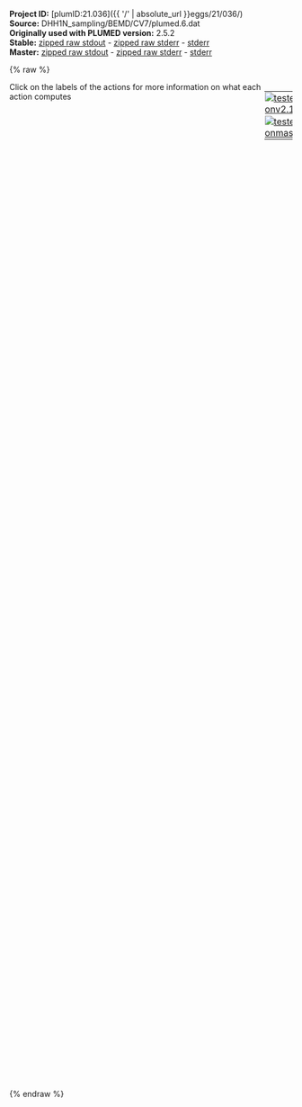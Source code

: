 **Project ID:** [plumID:21.036]({{ '/' | absolute_url }}eggs/21/036/)  
**Source:** DHH1N_sampling/BEMD/CV7/plumed.6.dat  
**Originally used with PLUMED version:** 2.5.2  
**Stable:** [zipped raw stdout](plumed.6.dat.plumed.stdout.txt.zip) - [zipped raw stderr](plumed.6.dat.plumed.stderr.txt.zip) - [stderr](plumed.6.dat.plumed.stderr)  
**Master:** [zipped raw stdout](plumed.6.dat.plumed_master.stdout.txt.zip) - [zipped raw stderr](plumed.6.dat.plumed_master.stderr.txt.zip) - [stderr](plumed.6.dat.plumed_master.stderr)  

{% raw %}
<div style="width: 100%; float:left">
<div style="width: 90%; float:left" id="value_details_data/DHH1N_sampling/BEMD/CV7/plumed.6.dat"> Click on the labels of the actions for more information on what each action computes </div>
<div style="width: 10%; float:left"><table><tr><td style="padding:1px"><a href="plumed.6.dat.plumed.stderr"><img src="https://img.shields.io/badge/v2.10-passing-green.svg" alt="tested onv2.10" /></a></td></tr><tr><td style="padding:1px"><a href="plumed.6.dat.plumed_master.stderr"><img src="https://img.shields.io/badge/master-passing-green.svg" alt="tested onmaster" /></a></td></tr></table></div></div>
<pre style="width=97%;">
<span style="color:blue" class="comment">#RESTART</span>
<br/><span class="plumedtooltip" style="color:green">MOLINFO<span class="right">This command is used to provide information on the molecules that are present in your system. <a href="https://www.plumed.org/doc-master/user-doc/html/_m_o_l_i_n_f_o.html" style="color:green">More details</a><i></i></span></span> <span class="plumedtooltip">STRUCTURE<span class="right">a file in pdb format containing a reference structure<i></i></span></span>=Protein.pdb <span class="plumedtooltip">MOLTYPE<span class="right"> what kind of molecule is contained in the pdb file - usually not needed since protein/RNA/DNA are compatible<i></i></span></span>=protein

<span style="display:none;" id="data/DHH1N_sampling/BEMD/CV7/plumed.6.dat">The MOLINFO action with label <b></b> calculates something</span><span class="plumedtooltip" style="color:green">WHOLEMOLECULES<span class="right">This action is used to rebuild molecules that can become split by the periodic boundary conditions. <a href="https://www.plumed.org/doc-master/user-doc/html/_w_h_o_l_e_m_o_l_e_c_u_l_e_s.html" style="color:green">More details</a><i></i></span></span> <span class="plumedtooltip">ENTITY0<span class="right">the atoms that make up a molecule that you wish to align<i></i></span></span>=1-709

<span class="plumedtooltip" style="color:green">RANDOM_EXCHANGES<span class="right">Set random pattern for exchanges. <a href="https://www.plumed.org/doc-master/user-doc/html/_r_a_n_d_o_m__e_x_c_h_a_n_g_e_s.html" style="color:green">More details</a><i></i></span></span>
<br/><span id="data/DHH1N_sampling/BEMD/CV7/plumed.6.datcv7_short"><span id="data/DHH1N_sampling/BEMD/CV7/plumed.6.datdefcv7_short"><b name="data/DHH1N_sampling/BEMD/CV7/plumed.6.datcv7" onclick='showPath("data/DHH1N_sampling/BEMD/CV7/plumed.6.dat","data/DHH1N_sampling/BEMD/CV7/plumed.6.datcv7","data/DHH1N_sampling/BEMD/CV7/plumed.6.datcv7_shortcut","black")'>cv7</b><span style="display:none;" id="data/DHH1N_sampling/BEMD/CV7/plumed.6.datcv7_shortcut">The PARABETARMSD action with label <b>cv7</b> calculates the following quantities:<table  align="center" frame="void" width="95%" cellpadding="5%"><tr><td width="5%"><b> Quantity </b>  </td><td width="5%"><b> Type </b>  </td><td><b> Description </b> </td></tr><tr><td width="5%">cv7</td><td width="5%"><font color="black">scalar</font></td><td>if LESS_THAN is present the RMSD distance between each residue and the ideal parallel beta sheet.  If LESS_THAN is not present the number of residue segments where the structure is similar to a parallel beta sheet</td></tr></table></span>: <span class="plumedtooltip" style="color:green">PARABETARMSD<span class="right">Probe the parallel beta sheet content of your protein structure. This action is <a class="toggler" href='javascript:;' onclick='toggleDisplay("data/DHH1N_sampling/BEMD/CV7/plumed.6.datcv7");'>a shortcut</a> and it has <a class="toggler" href='javascript:;' onclick='toggleDisplay("data/DHH1N_sampling/BEMD/CV7/plumed.6.datdefcv7");'>hidden defaults</a>. <a href="https://www.plumed.org/doc-master/user-doc/html/_p_a_r_a_b_e_t_a_r_m_s_d.html">More details</a><i></i></span></span> <span class="plumedtooltip">RESIDUES<span class="right">this command is used to specify the set of residues that could conceivably form part of the secondary structure<i></i></span></span>=1-45 <span class="plumedtooltip">TYPE<span class="right"> the manner in which RMSD alignment is performed<i></i></span></span>=DRMSD <span class="plumedtooltip">NN<span class="right"> The n parameter of the switching function<i></i></span></span>=8 <span class="plumedtooltip">MM<span class="right"> The m parameter of the switching function<i></i></span></span>=12 <span class="plumedtooltip">R_0<span class="right">The r_0 parameter of the switching function<i></i></span></span>=0.08 <span class="plumedtooltip">NOPBC<span class="right"> ignore the periodic boundary conditions<i></i></span></span>
</span><span id="data/DHH1N_sampling/BEMD/CV7/plumed.6.datdefcv7_long" style="display:none;"><b name="data/DHH1N_sampling/BEMD/CV7/plumed.6.datcv7" onclick='showPath("data/DHH1N_sampling/BEMD/CV7/plumed.6.dat","data/DHH1N_sampling/BEMD/CV7/plumed.6.datcv7","data/DHH1N_sampling/BEMD/CV7/plumed.6.datcv7_shortcut","black")'>cv7</b>: <span class="plumedtooltip" style="color:green">PARABETARMSD<span class="right">Probe the parallel beta sheet content of your protein structure. This action is <a class="toggler" href='javascript:;' onclick='toggleDisplay("data/DHH1N_sampling/BEMD/CV7/plumed.6.datcv7");'>a shortcut</a> and uses the <a class="toggler" href='javascript:;' onclick='toggleDisplay("data/DHH1N_sampling/BEMD/CV7/plumed.6.datdefcv7");'>defaults shown here</a>. <a href="https://www.plumed.org/doc-master/user-doc/html/_p_a_r_a_b_e_t_a_r_m_s_d.html">More details</a><i></i></span></span> <span class="plumedtooltip">RESIDUES<span class="right">this command is used to specify the set of residues that could conceivably form part of the secondary structure<i></i></span></span>=1-45 <span class="plumedtooltip">TYPE<span class="right"> the manner in which RMSD alignment is performed<i></i></span></span>=DRMSD <span class="plumedtooltip">NN<span class="right"> The n parameter of the switching function<i></i></span></span>=8 <span class="plumedtooltip">MM<span class="right"> The m parameter of the switching function<i></i></span></span>=12 <span class="plumedtooltip">R_0<span class="right">The r_0 parameter of the switching function<i></i></span></span>=0.08 <span class="plumedtooltip">NOPBC<span class="right"> ignore the periodic boundary conditions<i></i></span></span>  <span class="plumedtooltip">D_0<span class="right"> The d_0 parameter of the switching function<i></i></span></span>=0.0 <span class="plumedtooltip">STYLE<span class="right"> Parallel beta sheets can either form in a single chain or from a pair of chains<i></i></span></span>=all
</span></span><span id="data/DHH1N_sampling/BEMD/CV7/plumed.6.datcv7_long" style="display:none;"><span style="color:blue" class="comment"># PLUMED interprets the command:
</span><span class="toggler" style="color:red" onclick='toggleDisplay("data/DHH1N_sampling/BEMD/CV7/plumed.6.datcv7")'># cv7: PARABETARMSD RESIDUES=1-45 TYPE=DRMSD NN=8 MM=12 R_0=0.08 NOPBC</span>
<span style="color:blue" class="comment"># as follows (Click the red comment above to revert to the short version of the input):</span>
<b name="data/DHH1N_sampling/BEMD/CV7/plumed.6.datcv7_both" onclick='showPath("data/DHH1N_sampling/BEMD/CV7/plumed.6.dat","data/DHH1N_sampling/BEMD/CV7/plumed.6.datcv7_both","data/DHH1N_sampling/BEMD/CV7/plumed.6.datcv7_both","blue")'>cv7_both</b><span style="display:none;" id="data/DHH1N_sampling/BEMD/CV7/plumed.6.datcv7_both">The SECONDARY_STRUCTURE_RMSD action with label <b>cv7_both</b> calculates the following quantities:<table  align="center" frame="void" width="95%" cellpadding="5%"><tr><td width="5%"><b> Quantity </b>  </td><td width="5%"><b> Type </b>  </td><td><b> Description </b> </td></tr><tr><td width="5%">cv7_both.struct-1</td><td width="5%"><font color="blue">vector</font></td><td>the vectors containing the rmsd distances between the residues and each of the reference structures  This is the 1th of these quantities</td></tr><tr><td width="5%">cv7_both.struct-2</td><td width="5%"><font color="blue">vector</font></td><td>the vectors containing the rmsd distances between the residues and each of the reference structures  This is the 2th of these quantities</td></tr></table></span>: <span class="plumedtooltip" style="color:green">SECONDARY_STRUCTURE_RMSD<span class="right">Calclulate the distance between segments of a protein and a reference structure of interest <a href="https://www.plumed.org/doc-master/user-doc/html/_s_e_c_o_n_d_a_r_y__s_t_r_u_c_t_u_r_e__r_m_s_d.html" style="color:green">More details</a><i></i></span></span> <span class="plumedtooltip">BONDLENGTH<span class="right">the length to use for bonds<i></i></span></span>=0.17 <span class="plumedtooltip">ATOMS<span class="right">this is the full list of atoms that we are investigating<i></i></span></span>=1,5,7,8,9,10,12,14,19,20,21,23,25,38,39,40,42,44,52,53,54,56,58,66,67,68,70,72,80,81,82,84,86,100,101,102,104,106,114,115,116,118,120,128,129,130,132,134,142,143,144,146,148,156,157,158,160,162,170,171,172,174,176,181,182,183,185,187,195,196,197,199,201,209,210,211,213,215,221,222,223,225,227,240,241,242,244,246,252,253,254,256,258,276,277,278,280,282,288,289,290,292,294,312,313,314,316,318,334,335,336,338,340,348,349,350,352,354,358,359,360,362,364,377,378,379,381,383,391,392,393,395,397,410,411,412,416,418,424,425,426,428,430,446,447,448,450,452,468,469,470,472,474,480,481,482,484,486,494,495,496,498,500,518,519,520,524,526,532,533,534,536,538,549,550,551,553,555,563,564,565,567,569,575,576,577,579,581,587,588,589,591,593,603,604,605,607,609,622,623,624,626,628,636,637,638,640,642,650,651,652,654,656,672,673,674,676,678,679,680,681,683,685,693,694 <span class="plumedtooltip">TYPE<span class="right"> the manner in which RMSD alignment is performed<i></i></span></span>=DRMSD <span class="plumedtooltip">NOPBC<span class="right"> ignore the periodic boundary conditions<i></i></span></span> <span class="plumedtooltip">SEGMENT1<span class="right">this is the lists of atoms in the segment that are being considered<i></i></span></span>=0,1,2,3,4,5,6,7,8,9,10,11,12,13,14,30,31,32,33,34,35,36,37,38,39,40,41,42,43,44 <span class="plumedtooltip">SEGMENT2<span class="right">this is the lists of atoms in the segment that are being considered<i></i></span></span>=0,1,2,3,4,5,6,7,8,9,10,11,12,13,14,35,36,37,38,39,40,41,42,43,44,45,46,47,48,49 <span class="plumedtooltip">SEGMENT3<span class="right">this is the lists of atoms in the segment that are being considered<i></i></span></span>=0,1,2,3,4,5,6,7,8,9,10,11,12,13,14,40,41,42,43,44,45,46,47,48,49,50,51,52,53,54 <span class="plumedtooltip">SEGMENT4<span class="right">this is the lists of atoms in the segment that are being considered<i></i></span></span>=0,1,2,3,4,5,6,7,8,9,10,11,12,13,14,45,46,47,48,49,50,51,52,53,54,55,56,57,58,59 <span class="plumedtooltip">SEGMENT5<span class="right">this is the lists of atoms in the segment that are being considered<i></i></span></span>=0,1,2,3,4,5,6,7,8,9,10,11,12,13,14,50,51,52,53,54,55,56,57,58,59,60,61,62,63,64 <span class="plumedtooltip">STRUCTURE1<span class="right">the reference structure<i></i></span></span>=1.244,-4.62,-2.127,-0.016,-4.5,-1.395,0.105,-5.089,0.024,-0.287,-3,-1.301,0.55,-2.245,-0.822,-1.445,-2.551,-1.779,-1.752,-1.13,-1.677,-2.113,-0.55,-3.059,-2.906,-0.961,-0.689,-3.867,-1.738,-0.695,-2.774,0.034,0.19,-3.788,0.331,1.201,-3.188,0.3,2.624,-4.294,1.743,0.937,-3.503,2.671,0.821,4.746,-2.363,0.188,3.427,-1.839,0.545,3.135,-1.958,2.074,3.346,-0.365,0.181,4.237,0.412,0.521,2.261,0.013,-0.487,2.024,1.401,-0.875,1.489,1.514,-2.313,0.914,1.902,0.044,-0.173,1.33,0.052,1.202,2.94,0.828,0.19,3.507,1.718,0.772,3.801,3.104,-0.229,4.791,1.038,0.523,5.771,0.996 <span class="plumedtooltip">STRUCTURE2<span class="right">the reference structure<i></i></span></span>=-1.439,-5.122,-1.144,-0.816,-3.803,-1.013,0.099,-3.509,-2.206,-1.928,-2.77,-0.952,-2.991,-2.97,-1.551,-1.698,-1.687,-0.215,-2.681,-0.613,-0.143,-3.323,-0.477,1.267,-1.984,0.681,-0.574,-0.807,0.921,-0.273,-2.716,1.492,-1.329,-2.196,2.731,-1.883,-2.263,2.692,-3.418,-2.989,3.949,-1.433,-4.214,3.989,-1.583,2.464,-4.352,2.149,3.078,-3.17,1.541,3.398,-3.415,0.06,2.08,-2.021,1.639,0.938,-2.178,1.225,2.525,-0.886,2.183,1.692,0.303,2.346,1.541,0.665,3.842,2.42,1.41,1.608,3.567,1.733,1.937,1.758,1.976,0.6,2.373,2.987,-0.238,2.367,2.527,-1.72,1.684,4.331,-0.148,0.486,4.43,-0.415     <span style="color:blue" class="comment"># Action input conctinues with 698 further SEGMENTn keywords, </span>
<b name="data/DHH1N_sampling/BEMD/CV7/plumed.6.datcv7_low" onclick='showPath("data/DHH1N_sampling/BEMD/CV7/plumed.6.dat","data/DHH1N_sampling/BEMD/CV7/plumed.6.datcv7_low","data/DHH1N_sampling/BEMD/CV7/plumed.6.datcv7_low","blue")'>cv7_low</b><span style="display:none;" id="data/DHH1N_sampling/BEMD/CV7/plumed.6.datcv7_low">The LOWEST action with label <b>cv7_low</b> calculates the following quantities:<table  align="center" frame="void" width="95%" cellpadding="5%"><tr><td width="5%"><b> Quantity </b>  </td><td width="5%"><b> Type </b>  </td><td><b> Description </b> </td></tr><tr><td width="5%">cv7_low</td><td width="5%"><font color="blue">vector</font></td><td>the smallest element in the input vector if one vector specified.  If multiple vectors of the same size specified the largest elements of these vector computed elementwise.</td></tr></table></span>: <span class="plumedtooltip" style="color:green">LOWEST<span class="right">This function can be used to find the lowest colvar by magnitude in a set. <a href="https://www.plumed.org/doc-master/user-doc/html/_l_o_w_e_s_t.html" style="color:green">More details</a><i></i></span></span> <span class="plumedtooltip">ARG<span class="right">the values input to this function<i></i></span></span>=<b name="data/DHH1N_sampling/BEMD/CV7/plumed.6.datcv7_both">cv7_both.struct-1</b>,<b name="data/DHH1N_sampling/BEMD/CV7/plumed.6.datcv7_both">cv7_both.struct-2</b>
<b name="data/DHH1N_sampling/BEMD/CV7/plumed.6.datcv7_lt" onclick='showPath("data/DHH1N_sampling/BEMD/CV7/plumed.6.dat","data/DHH1N_sampling/BEMD/CV7/plumed.6.datcv7_lt","data/DHH1N_sampling/BEMD/CV7/plumed.6.datcv7_lt","blue")'>cv7_lt</b><span style="display:none;" id="data/DHH1N_sampling/BEMD/CV7/plumed.6.datcv7_lt">The LESS_THAN action with label <b>cv7_lt</b> calculates the following quantities:<table  align="center" frame="void" width="95%" cellpadding="5%"><tr><td width="5%"><b> Quantity </b>  </td><td width="5%"><b> Type </b>  </td><td><b> Description </b> </td></tr><tr><td width="5%">cv7_lt</td><td width="5%"><font color="blue">vector</font></td><td>the vector obtained by doing an element-wise application of a function that is one if the input is less than a threshold to the input vectors</td></tr></table></span>: <span class="plumedtooltip" style="color:green">LESS_THAN<span class="right">Use a switching function to determine how many of the input variables are less than a certain cutoff. <a href="https://www.plumed.org/doc-master/user-doc/html/_l_e_s_s__t_h_a_n.html" style="color:green">More details</a><i></i></span></span> <span class="plumedtooltip">ARG<span class="right">the values input to this function<i></i></span></span>=<b name="data/DHH1N_sampling/BEMD/CV7/plumed.6.datcv7_low">cv7_low</b> <span class="plumedtooltip">SWITCH<span class="right">This keyword is used if you want to employ an alternative to the continuous swiching function defined above<i></i></span></span>={RATIONAL R_0=0.08 D_0=0.0 NN=8 MM=12}
<b name="data/DHH1N_sampling/BEMD/CV7/plumed.6.datcv7" onclick='showPath("data/DHH1N_sampling/BEMD/CV7/plumed.6.dat","data/DHH1N_sampling/BEMD/CV7/plumed.6.datcv7","data/DHH1N_sampling/BEMD/CV7/plumed.6.datcv7","black")'>cv7</b><span style="display:none;" id="data/DHH1N_sampling/BEMD/CV7/plumed.6.datcv7">The SUM action with label <b>cv7</b> calculates the following quantities:<table  align="center" frame="void" width="95%" cellpadding="5%"><tr><td width="5%"><b> Quantity </b>  </td><td width="5%"><b> Type </b>  </td><td><b> Description </b> </td></tr><tr><td width="5%">cv7</td><td width="5%"><font color="black">scalar</font></td><td>the sum of all the elements in the input vector</td></tr></table></span>: <span class="plumedtooltip" style="color:green">SUM<span class="right">Calculate the sum of the arguments <a href="https://www.plumed.org/doc-master/user-doc/html/_s_u_m.html" style="color:green">More details</a><i></i></span></span> <span class="plumedtooltip">ARG<span class="right">the values input to this function<i></i></span></span>=<b name="data/DHH1N_sampling/BEMD/CV7/plumed.6.datcv7_lt">cv7_lt</b> <span class="plumedtooltip">PERIODIC<span class="right">if the output of your function is periodic then you should specify the periodicity of the function<i></i></span></span>=NO
<span style="color:blue"># --- End of included input --- </span></span><br/><b name="data/DHH1N_sampling/BEMD/CV7/plumed.6.datlwall" onclick='showPath("data/DHH1N_sampling/BEMD/CV7/plumed.6.dat","data/DHH1N_sampling/BEMD/CV7/plumed.6.datlwall","data/DHH1N_sampling/BEMD/CV7/plumed.6.datlwall","black")'>lwall</b><span style="display:none;" id="data/DHH1N_sampling/BEMD/CV7/plumed.6.datlwall">The LOWER_WALLS action with label <b>lwall</b> calculates the following quantities:<table  align="center" frame="void" width="95%" cellpadding="5%"><tr><td width="5%"><b> Quantity </b>  </td><td width="5%"><b> Type </b>  </td><td><b> Description </b> </td></tr><tr><td width="5%">lwall.bias</td><td width="5%"><font color="black">scalar</font></td><td>the instantaneous value of the bias potential</td></tr><tr><td width="5%">lwall.force2</td><td width="5%"><font color="black">scalar</font></td><td>the instantaneous value of the squared force due to this bias potential</td></tr></table></span>: <span class="plumedtooltip" style="color:green">LOWER_WALLS<span class="right">Defines a wall for the value of one or more collective variables, <a href="https://www.plumed.org/doc-master/user-doc/html/_l_o_w_e_r__w_a_l_l_s.html" style="color:green">More details</a><i></i></span></span> <span class="plumedtooltip">ARG<span class="right">the arguments on which the bias is acting<i></i></span></span>=<b name="data/DHH1N_sampling/BEMD/CV7/plumed.6.datcv7">cv7</b> <span class="plumedtooltip">AT<span class="right">the positions of the wall<i></i></span></span>=0.0 <span class="plumedtooltip">KAPPA<span class="right">the force constant for the wall<i></i></span></span>=30.0
<b name="data/DHH1N_sampling/BEMD/CV7/plumed.6.datuwall" onclick='showPath("data/DHH1N_sampling/BEMD/CV7/plumed.6.dat","data/DHH1N_sampling/BEMD/CV7/plumed.6.datuwall","data/DHH1N_sampling/BEMD/CV7/plumed.6.datuwall","black")'>uwall</b><span style="display:none;" id="data/DHH1N_sampling/BEMD/CV7/plumed.6.datuwall">The UPPER_WALLS action with label <b>uwall</b> calculates the following quantities:<table  align="center" frame="void" width="95%" cellpadding="5%"><tr><td width="5%"><b> Quantity </b>  </td><td width="5%"><b> Type </b>  </td><td><b> Description </b> </td></tr><tr><td width="5%">uwall.bias</td><td width="5%"><font color="black">scalar</font></td><td>the instantaneous value of the bias potential</td></tr><tr><td width="5%">uwall.force2</td><td width="5%"><font color="black">scalar</font></td><td>the instantaneous value of the squared force due to this bias potential</td></tr></table></span>: <span class="plumedtooltip" style="color:green">UPPER_WALLS<span class="right">Defines a wall for the value of one or more collective variables, <a href="https://www.plumed.org/doc-master/user-doc/html/_u_p_p_e_r__w_a_l_l_s.html" style="color:green">More details</a><i></i></span></span> <span class="plumedtooltip">ARG<span class="right">the arguments on which the bias is acting<i></i></span></span>=<b name="data/DHH1N_sampling/BEMD/CV7/plumed.6.datcv7">cv7</b> <span class="plumedtooltip">AT<span class="right">the positions of the wall<i></i></span></span>=8.0 <span class="plumedtooltip">KAPPA<span class="right">the force constant for the wall<i></i></span></span>=30.0

<b name="data/DHH1N_sampling/BEMD/CV7/plumed.6.datmetad" onclick='showPath("data/DHH1N_sampling/BEMD/CV7/plumed.6.dat","data/DHH1N_sampling/BEMD/CV7/plumed.6.datmetad","data/DHH1N_sampling/BEMD/CV7/plumed.6.datmetad","black")'>metad</b><span style="display:none;" id="data/DHH1N_sampling/BEMD/CV7/plumed.6.datmetad">The METAD action with label <b>metad</b> calculates the following quantities:<table  align="center" frame="void" width="95%" cellpadding="5%"><tr><td width="5%"><b> Quantity </b>  </td><td width="5%"><b> Type </b>  </td><td><b> Description </b> </td></tr><tr><td width="5%">metad.bias</td><td width="5%"><font color="black">scalar</font></td><td>the instantaneous value of the bias potential</td></tr></table></span>: <span class="plumedtooltip" style="color:green">METAD<span class="right">Used to performed metadynamics on one or more collective variables. <a href="https://www.plumed.org/doc-master/user-doc/html/_m_e_t_a_d.html" style="color:green">More details</a><i></i></span></span> <span class="plumedtooltip">ARG<span class="right">the labels of the scalars on which the bias will act<i></i></span></span>=<b name="data/DHH1N_sampling/BEMD/CV7/plumed.6.datcv7">cv7</b> <span class="plumedtooltip">PACE<span class="right">the frequency for hill addition<i></i></span></span>=2500 <span class="plumedtooltip">HEIGHT<span class="right">the heights of the Gaussian hills<i></i></span></span>=0.3 <span class="plumedtooltip">SIGMA<span class="right">the widths of the Gaussian hills<i></i></span></span>=0.1 <span class="plumedtooltip">FILE<span class="right"> a file in which the list of added hills is stored<i></i></span></span>=HILLS <span class="plumedtooltip">GRID_MIN<span class="right">the lower bounds for the grid<i></i></span></span>=0.0 <span class="plumedtooltip">GRID_MAX<span class="right">the upper bounds for the grid<i></i></span></span>=30.0 <span class="plumedtooltip">GRID_SPACING<span class="right">the approximate grid spacing (to be used as an alternative or together with GRID_BIN)<i></i></span></span>=0.025

<span style="color:blue" class="comment">#PRINT STRIDE=10 ARG=cv7,metad.bias FILE=COLVAR</span>
<span class="plumedtooltip" style="color:green">PRINT<span class="right">Print quantities to a file. <a href="https://www.plumed.org/doc-master/user-doc/html/_p_r_i_n_t.html" style="color:green">More details</a><i></i></span></span> <span class="plumedtooltip">STRIDE<span class="right"> the frequency with which the quantities of interest should be output<i></i></span></span>=10 <span class="plumedtooltip">ARG<span class="right">the labels of the values that you would like to print to the file<i></i></span></span>=<b name="data/DHH1N_sampling/BEMD/CV7/plumed.6.datcv7">cv7</b>,<b name="data/DHH1N_sampling/BEMD/CV7/plumed.6.datmetad">metad.bias</b>,<b name="data/DHH1N_sampling/BEMD/CV7/plumed.6.datuwall">uwall.bias</b>,<b name="data/DHH1N_sampling/BEMD/CV7/plumed.6.datlwall">lwall.bias</b> <span class="plumedtooltip">FILE<span class="right">the name of the file on which to output these quantities<i></i></span></span>=COLVAR
</pre>
{% endraw %}
